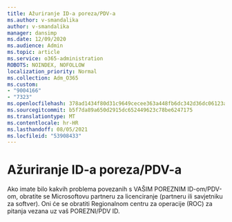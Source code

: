 ```yaml
---
title: Ažuriranje ID-a poreza/PDV-a
ms.author: v-smandalika
author: v-smandalika
manager: dansimp
ms.date: 12/09/2020
ms.audience: Admin
ms.topic: article
ms.service: o365-administration
ROBOTS: NOINDEX, NOFOLLOW
localization_priority: Normal
ms.collection: Adm_O365
ms.custom:
- "9004166"
- "7323"
ms.openlocfilehash: 378ad1434f80d31c9649cecee363a448fb6dc342d36dc06123a59bacfd9d73f0
ms.sourcegitcommit: b5f7da89a650d2915dc652449623c78be6247175
ms.translationtype: MT
ms.contentlocale: hr-HR
ms.lasthandoff: 08/05/2021
ms.locfileid: "53908433"
---
```

# <a name="update-taxvat-id"></a>Ažuriranje ID-a poreza/PDV-a

Ako imate bilo kakvih problema povezanih s VAŠIM POREZNIM ID-om/PDV-om, obratite se Microsoftovu partneru za licenciranje (partneru ili savjetniku za softver). Oni će se obratiti Regionalnom centru za operacije (ROC) za pitanja vezana uz vaš POREZNI/PDV ID. 